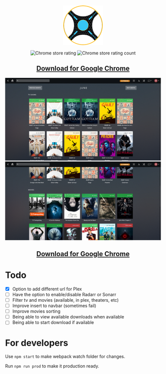 <p align="center">
  <img src="chrome/img/icon128.png?style=centerme" alt="Radarr & Sonarr"/>
</p>
<p align="center">
  <img src="https://img.shields.io/chrome-web-store/rating/naofhcnmmeadbnonficeccmbfibchcmb.svg?style=flat-square" alt="Chrome store rating"/>
  <img src="https://img.shields.io/chrome-web-store/rating-count/naofhcnmmeadbnonficeccmbfibchcmb.svg?style=flat-square" alt="Chrome store rating count"/>
</p>

<h2 align="center"><a href="https://chrome.google.com/webstore/detail/naofhcnmmeadbnonficeccmbfibchcmb" target="_blank">Download for Google Chrome</a></h2>

<p align="center">
<img src="screenshots/screen-1.png" alt="Screen shot 1"/>
<img src="screenshots/screen-2.png" alt="Screen shot 2"/>
</p>

<h2 align="center"><a href="https://chrome.google.com/webstore/detail/naofhcnmmeadbnonficeccmbfibchcmb" target="_blank">Download for Google Chrome</a></h2>

# Todo
- [x]  Option to add different url for Plex
- [ ]  Have the option to enable/disable Radarr or Sonarr
- [ ]  Filter tv and movies (available, in plex, theaters, etc)
- [ ]  Improve insert to navbar (sometimes fail)
- [ ]  Improve movies sorting
- [ ]  Being able to view available downloads when available
- [ ]  Being able to start download if available

# For developers
Use `npm start` to make webpack watch folder for changes.

Run `npm run prod` to make it production ready.